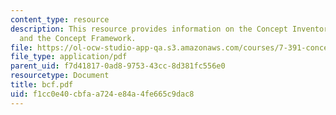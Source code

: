```yaml
---
content_type: resource
description: This resource provides information on the Concept Inventory, MIT BCF
  and the Concept Framework.
file: https://ol-ocw-studio-app-qa.s3.amazonaws.com/courses/7-391-concept-centered-teaching-spring-2006/f1cc0e40cbfaa724e84a4fe665c9dac8_bcf.pdf
file_type: application/pdf
parent_uid: f7d41817-0ad8-9753-43cc-8d381fc556e0
resourcetype: Document
title: bcf.pdf
uid: f1cc0e40-cbfa-a724-e84a-4fe665c9dac8
---
```

